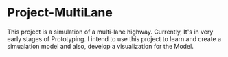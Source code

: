 # Project-MultiLane

This project is a simulation of a multi-lane highway. Currently, It's in very early stages of Prototyping. I intend to use this project to learn and create a simualation model and also, develop a visualization for the Model.

<!-- The simulation is based on the Nagel-Schreckenberg model. The model is implemented in Python and the simulation is visualized using Pygame. -->
